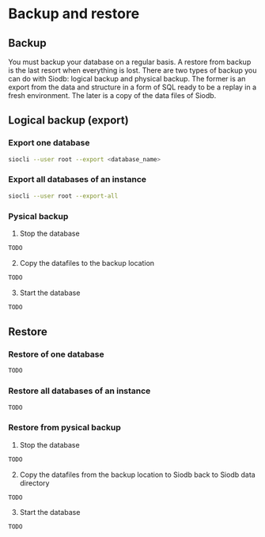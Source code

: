 # Backup and restore

## Backup

You must backup your database on a regular basis. A restore from backup is the last resort when
everything is lost. There are two types of backup you can do with Siodb: logical backup and
physical backup. The former is an export from the data and structure in a form of SQL ready to
be a replay in a fresh environment. The later is a copy of the data files of Siodb.

## Logical backup (export)

### Export one database

```bash
siocli --user root --export <database_name>
```

### Export all databases of an instance

```bash
siocli --user root --export-all
```

### Pysical backup

1. Stop the database

```bash
TODO
```

2. Copy the datafiles to the backup location

```bash
TODO
```

3. Start the database

```bash
TODO
```

## Restore


### Restore of one database

```bash
TODO
```

### Restore all databases of an instance

```bash
TODO
```

### Restore from pysical backup

1. Stop the database

```bash
TODO
```

2. Copy the datafiles from the backup location to Siodb back to Siodb data directory

```bash
TODO
```

3. Start the database

```bash
TODO
```
